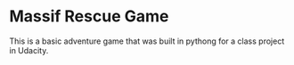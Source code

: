# Massif Rescue Game

This is a basic adventure game that was built in pythong for a class
project in Udacity. 
